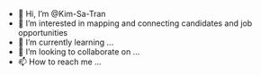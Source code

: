 - 👋 Hi, I’m @Kim-Sa-Tran
- 👀 I’m interested in mapping and connecting candidates and job opportunities
- 🌱 I’m currently learning ...
- 💞️ I’m looking to collaborate on ...
- 📫 How to reach me ...

<!---
Kim-Sa-Tran/Kim-Sa-Tran is a ✨ special ✨ repository because its `README.md` (this file) appears on your GitHub profile.
You can click the Preview link to take a look at your changes.
--->
